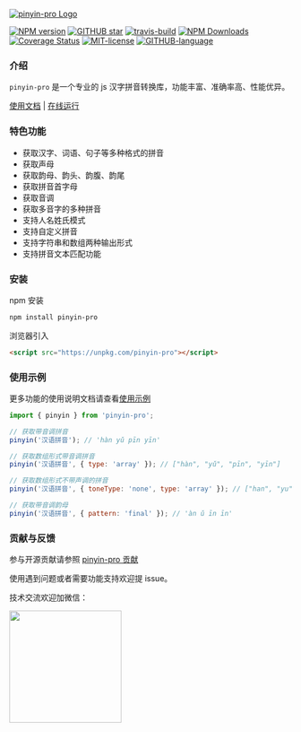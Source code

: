 [![pinyin-pro Logo](https://t1.wodetu.cn/2022/11/15/168e8a29acc856c48fdef4060c0ba5ad.png)](https://github.com/zh-lx/pinyin-pro)

[![NPM version](https://img.shields.io/npm/v/pinyin-pro.svg)](https://www.npmjs.com/package/pinyin-pro)
[![GITHUB star](https://img.shields.io/github/stars/zh-lx/pinyin-pro.svg)](https://github.com/zh-lx/pinyin-pro)
[![travis-build](https://travis-ci.com/zh-lx/pinyin-pro.svg?branch=main)](https://travis-ci.com/github/zh-lx/pinyin-pro)
[![NPM Downloads](https://img.shields.io/npm/dm/pinyin-pro.svg)](https://npmcharts.com/compare/pinyin-pro?minimal=true)
[![Coverage Status](https://coveralls.io/repos/github/zh-lx/pinyin-pro/badge.svg?branch=main)](https://coveralls.io/github/zh-lx/pinyin-pro?branch=main)
[![MIT-license](https://img.shields.io/npm/l/pinyin-pro.svg)](https://opensource.org/licenses/MIT)
[![GITHUB-language](https://img.shields.io/github/languages/top/zh-lx/pinyin-pro.svg)](https://github.com/zh-lx/pinyin-pro)

### 介绍

`pinyin-pro` 是一个专业的 js 汉字拼音转换库，功能丰富、准确率高、性能优异。

[使用文档](https://pinyin-pro.cn) | [在线运行](https://pinyin-pro.cn/run/run)

### 特色功能

- 获取汉字、词语、句子等多种格式的拼音
- 获取声母
- 获取韵母、韵头、韵腹、韵尾
- 获取拼音首字母
- 获取音调
- 获取多音字的多种拼音
- 支持人名姓氏模式
- 支持自定义拼音
- 支持字符串和数组两种输出形式
- 支持拼音文本匹配功能

### 安装

npm 安装

```html
npm install pinyin-pro
```

浏览器引入

```html
<script src="https://unpkg.com/pinyin-pro"></script>
```

### 使用示例

更多功能的使用说明文档请查看[使用示例](https://pinyin-pro.cn/use/pinyin)

```js
import { pinyin } from 'pinyin-pro';

// 获取带音调拼音
pinyin('汉语拼音'); // 'hàn yǔ pīn yīn'

// 获取数组形式带音调拼音
pinyin('汉语拼音', { type: 'array' }); // ["hàn", "yǔ", "pīn", "yīn"]

// 获取数组形式不带声调的拼音
pinyin('汉语拼音', { toneType: 'none', type: 'array' }); // ["han", "yu", "pin", "yin"]

// 获取带音调韵母
pinyin('汉语拼音', { pattern: 'final' }); // 'àn ǔ īn īn'
```

### 贡献与反馈

参与开源贡献请参照 [pinyin-pro 贡献](./docs/contribute.md)

使用遇到问题或者需要功能支持欢迎提 issue。

技术交流欢迎加微信：

<img src="https://image-1300099782.cos.ap-beijing.myqcloud.com/author.jpg" width="200" height="200" >
